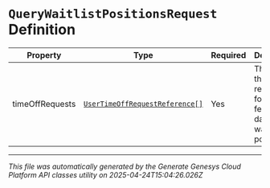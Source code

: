 # `QueryWaitlistPositionsRequest` Definition

| Property | Type | Required | Description |
|----------|------|----------|-------------|
| timeOffRequests | [`UserTimeOffRequestReference[]`](usertimeoffrequestreference-definition.md) | Yes | The list of the time off request ids for which to fetch the daily waitlist positions |

---

*This file was automatically generated by the Generate Genesys Cloud Platform API classes utility on 2025-04-24T15:04:26.026Z*